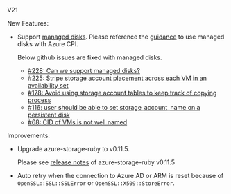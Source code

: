 V21

New Features:

* Support [managed disks](https://azure.microsoft.com/en-us/services/managed-disks/). Please reference the [guidance](https://github.com/cloudfoundry-incubator/bosh-azure-cpi-release/tree/master/docs/advanced/managed-disks) to use managed disks with Azure CPI.

  Below github issues are fixed with managed disks.
  
  * [#228: Can we support managed disks?](https://github.com/cloudfoundry-incubator/bosh-azure-cpi-release/issues/228)
  * [#225: Stripe storage account placement across each VM in an availability set](https://github.com/cloudfoundry-incubator/bosh-azure-cpi-release/issues/225)
  * [#178: Avoid using storage account tables to keep track of copying process](https://github.com/cloudfoundry-incubator/bosh-azure-cpi-release/issues/178)
  * [#116: user should be able to set storage_account_name on a persistent disk](https://github.com/cloudfoundry-incubator/bosh-azure-cpi-release/issues/116)
  * [#68: CID of VMs is not well named](https://github.com/cloudfoundry-incubator/bosh-azure-cpi-release/issues/68)

Improvements:

* Upgrade azure-storage-ruby to v0.11.5.

  Please see [release notes](https://github.com/Azure/azure-storage-ruby/releases/tag/v0.11.5) of azure-storage-ruby v0.11.5

* Auto retry when the connection to Azure AD or ARM is reset because of `OpenSSL::SSL::SSLError` or `OpenSSL::X509::StoreError`.

